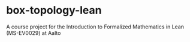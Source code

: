# box-topology-lean
A course project for the Introduction to Formalized Mathematics in Lean (MS-EV0029) at Aalto
